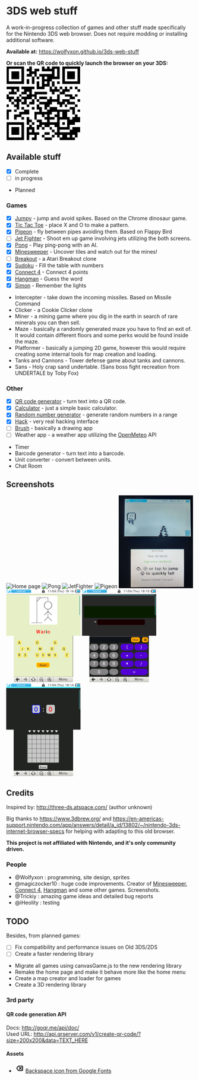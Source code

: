 # 3DS web stuff
A work-in-progress collection of games and other stuff made specifically for the Nintendo 3DS web browser.
Does not require modding or installing additional software.

**Available at:**
https://wolfyxon.github.io/3ds-web-stuff

**Or scan the QR code to quickly launch the browser on your 3DS:**  
![QR code](.github/urlQr.png)

## Available stuff
- [x] Complete
- [ ] in progress
- Planned
### Games
- [x] [Jumpy](https://wolfyxon.github.io/3ds-web-stuff/games/jumpy) - jump and avoid spikes. Based on the Chrome dinosaur game.
- [x] [Tic Tac Toe](https://wolfyxon.github.io/3ds-web-stuff/games/ttt) - place X and O to make a pattern.
- [x] [Pigeon](https://wolfyxon.github.io/3ds-web-stuff/games/pigeon) - fly between pipes avoiding them. Based on Flappy Bird
- [ ] [Jet Fighter](https://wolfyxon.github.io/3ds-web-stuff/games/jetfighter) - Shoot em up game involving jets utilizing the both screens.
- [x] [Pong](https://wolfyxon.github.io/3ds-web-stuff/games/pong) - Play ping-pong with an AI.
- [x] [Minesweeper](https://wolfyxon.github.io/3ds-web-stuff/games/minesweeper) - Uncover tiles and watch out for the mines!
- [ ] [Breakout](https://wolfyxon.github.io/3ds-web-stuff/games/breakout) - a Atari Breakout clone
- [x] [Sudoku](https://wolfyxon.github.io/3ds-web-stuff/games/sudoku) - Fill the table with numbers
- [x] [Connect 4](https://wolfyxon.github.io/3ds-web-stuff/games/connect4) - Connect 4 points
- [x] [Hangman](https://wolfyxon.github.io/3ds-web-stuff/games/hangman) - Guess the word
- [x] [Simon](https://wolfyxon.github.io/3ds-web-stuff/games/simon) - Remember the lights
- Intercepter - take down the incoming missiles. Based on Missile Command
- Clicker - a Cookie Clicker clone
- Miner - a mining game where you dig in the earth in search of rare minerals you can then sell.
- Maze - basically a randomly generated maze you have to find an exit of. It would contain different floors and some perks would be found inside the maze.
- Platformer - basically a jumping 2D game, however this would require creating some internal tools for map creation and loading.
- Tanks and Cannons - Tower defense game about tanks and cannons.
- Sans - Holy crap sand undertable. (Sans boss fight recreation from UNDERTALE by Toby Fox)
### Other
- [x] [QR code generator](https://wolfyxon.github.io/3ds-web-stuff/other/qr) - turn text into a QR code.
- [x] [Calculator](https://wolfyxon.github.io/3ds-web-stuff/other/calculator) - just a simple basic calculator.
- [x] [Random number generator](https://wolfyxon.github.io/3ds-web-stuff/other/rand) - generate random numbers in a range
- [x] [Hack](https://wolfyxon.github.io/3ds-web-stuff/other/hack) - very real hacking interface
- [ ] [Brush](https://wolfyxon.github.io/3ds-web-stuff/other/brush) - basically a drawing app
- [ ] Weather app - a weather app utilizing the [OpenMeteo](https://open-meteo.com/) API
- Timer
- Barcode generator - turn text into a barcode.
- Unit converter - convert between units.
- Chat Room

## Screenshots
<p>
  <img alt="Home page" src=".github/screenshots/home.png" width="200px" height="250px">
  <img alt="Pong" src=".github/screenshots/pong.png" width="200px" height="250px">
  <img alt="JetFighter" src=".github/screenshots/jetfighter.png" width="200px" height="250px">
  <img alt="Pigeon" src=".github/screenshots/pigeon.png" width="200px" height="250px">
  <img alt="Jumpy" src=".github/screenshots/jumpy.png" width="200px" height="250px">
  <img alt="Hangman" src=".github/screenshots/hangman.png" width="200px" height="250px">
  <img alt="Calculator" src=".github/screenshots/calculator.png" width="200px" height="250px">
  <img alt="Connect 4" src=".github/screenshots/connect4.png" width="200px" height="250px">
</p>


## Credits
Inspired by: http://three-ds.atspace.com/ (author unknown)

Big thanks to https://www.3dbrew.org/ and https://en-americas-support.nintendo.com/app/answers/detail/a_id/13802/~/nintendo-3ds-internet-browser-specs for helping with adapting to this old browser.

**This project is not affiliated with Nintendo, and it's only community driven.**

### People
- @Wolfyxon : programming, site design, sprites
- @magiczocker10 : huge code improvements. Creator of [Minesweeper](https://wolfyxon.github.io/3ds-web-stuff/games/minesweeper), [Connect 4](https://wolfyxon.github.io/3ds-web-stuff/games/connect4), [Hangman](https://wolfyxon.github.io/3ds-web-stuff/games/hagman) and some other games. Screenshots.
- @Trickiy : amazing game ideas and detailed bug reports
- @iHeolity : testing

## TODO
Besides, from planned games:
- [ ] Fix compatibility and performance issues on Old 3DS/2DS
- [ ] Create a faster rendering library
- Migrate all games using canvasGame.js to the new rendering library
- Remake the home page and make it behave more like the home menu
- Create a map creator and loader for games
- Create a 3D rendering library

### 3rd party
#### QR code generation API
Docs: http://goqr.me/api/doc/  
Used URL: http://api.qrserver.com/v1/create-qr-code/?size=200x200&data=TEXT_HERE
#### Assets
- ![](other/calculator/backspace.png) [Backspace icon from Google Fonts](https://fonts.google.com/icons?selected=Material+Symbols+Outlined:backspace:FILL@0;wght@400;GRAD@0;opsz@24&icon.query=backspace)
